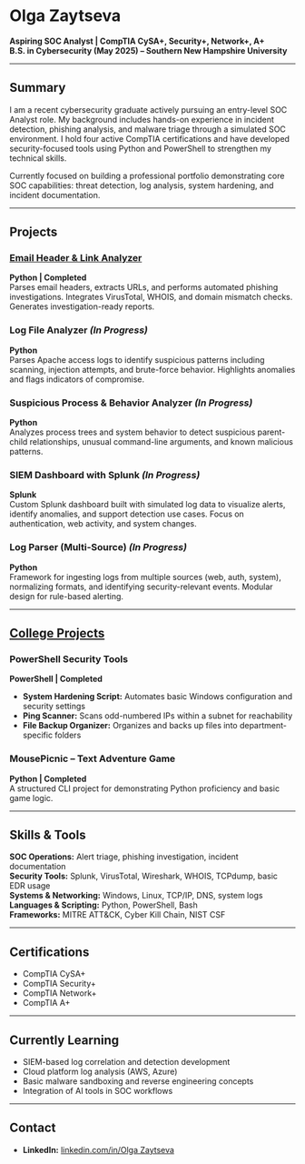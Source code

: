 # Olga Zaytseva

**Aspiring SOC Analyst | CompTIA CySA+, Security+, Network+, A+**  
**B.S. in Cybersecurity (May 2025) – Southern New Hampshire University**  

---

## Summary

I am a recent cybersecurity graduate actively pursuing an entry-level SOC Analyst role. My background includes hands-on experience in incident detection, phishing analysis, and malware triage through a simulated SOC environment. I hold four active CompTIA certifications and have developed security-focused tools using Python and PowerShell to strengthen my technical skills.

Currently focused on building a professional portfolio demonstrating core SOC capabilities: threat detection, log analysis, system hardening, and incident documentation.

---

## Projects

### [Email Header & Link Analyzer](https://github.com/LogLogic/EmailHeaderLinkAnalyzer)  
**Python | Completed**  
Parses email headers, extracts URLs, and performs automated phishing investigations. Integrates VirusTotal, WHOIS, and domain mismatch checks. Generates investigation-ready reports.

### Log File Analyzer *(In Progress)*  
**Python**  
Parses Apache access logs to identify suspicious patterns including scanning, injection attempts, and brute-force behavior. Highlights anomalies and flags indicators of compromise.

### Suspicious Process & Behavior Analyzer *(In Progress)*
**Python**  
Analyzes process trees and system behavior to detect suspicious parent-child relationships, unusual command-line arguments, and known malicious patterns.

### SIEM Dashboard with Splunk *(In Progress)*  
**Splunk**  
Custom Splunk dashboard built with simulated log data to visualize alerts, identify anomalies, and support detection use cases. Focus on authentication, web activity, and system changes.

### Log Parser (Multi-Source) *(In Progress)*  
**Python**  
Framework for ingesting logs from multiple sources (web, auth, system), normalizing formats, and identifying security-relevant events. Modular design for rule-based alerting.

---

## [College Projects](https://github.com/LogLogic/CollegeProjects)

### PowerShell Security Tools
**PowerShell | Completed**  
- **System Hardening Script:** Automates basic Windows configuration and security settings  
- **Ping Scanner:** Scans odd-numbered IPs within a subnet for reachability  
- **File Backup Organizer:** Organizes and backs up files into department-specific folders

### MousePicnic – Text Adventure Game  
**Python | Completed**  
A structured CLI project for demonstrating Python proficiency and basic game logic.

---

## Skills & Tools

**SOC Operations:** Alert triage, phishing investigation, incident documentation  
**Security Tools:** Splunk, VirusTotal, Wireshark, WHOIS, TCPdump, basic EDR usage  
**Systems & Networking:** Windows, Linux, TCP/IP, DNS, system logs  
**Languages & Scripting:** Python, PowerShell, Bash  
**Frameworks:** MITRE ATT&CK, Cyber Kill Chain, NIST CSF

---

## Certifications

- CompTIA CySA+  
- CompTIA Security+  
- CompTIA Network+  
- CompTIA A+

---

## Currently Learning

- SIEM-based log correlation and detection development  
- Cloud platform log analysis (AWS, Azure)  
- Basic malware sandboxing and reverse engineering concepts  
- Integration of AI tools in SOC workflows

---

## Contact

- **LinkedIn:** [linkedin.com/in/Olga Zaytseva](https://www.linkedin.com/in/olga-z-3917a3228)  

